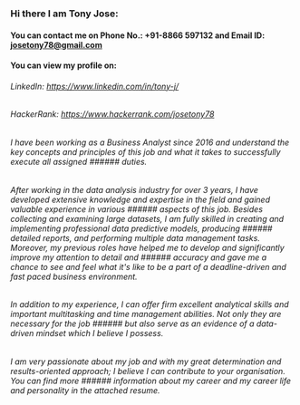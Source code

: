 ### Hi there I am Tony Jose:
#### You can contact me on Phone No.: +91-8866 597132 and Email ID: josetony78@gmail.com

#### You can view my profile on:
###### LinkedIn: https://www.linkedin.com/in/tony-j/
###### HackerRank: https://www.hackerrank.com/josetony78


###### I have been working as a Business Analyst since 2016 and understand the key concepts and principles of this job and what it takes to successfully execute all assigned ###### duties.

###### After working in the data analysis industry for over 3 years, I have developed extensive knowledge and expertise in the field and gained valuable experience in various ###### aspects of this job. Besides collecting and examining large datasets, I am fully skilled in creating and implementing professional data predictive models, producing  ###### detailed reports, and performing multiple data management tasks. Moreover, my previous roles have helped me to develop and significantly improve my attention to detail and ###### accuracy and gave me a chance to see and feel what it's like to be a part of a deadline-driven and fast paced business environment.

###### In addition to my experience, I can offer firm excellent analytical skills and important multitasking and time management abilities. Not only they are necessary for the job ###### but also serve as an evidence of a data-driven mindset which I believe I possess.

###### I am very passionate about my job and with my great determination and results-oriented approach; I believe I can contribute to your organisation. You can find more ###### information about my career and my career life and personality in the attached resume.
